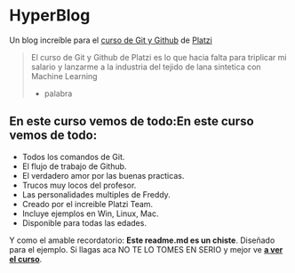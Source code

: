 # HyperBlog 
Un blog increíble para el [curso de Git y Github](https://platzi.com/curso/git-github/ "curso de Git y Github") de [Platzi](https://platzi.com "Platzi")
> El curso de Git y Github de Platzi es lo que hacia falta para triplicar mi salario y lanzarme a la industria del tejido de lana sintetica con Machine Learning
> - palabra

## En este curso vemos de todo:En este curso vemos de todo:
* Todos los comandos de Git.
* El flujo de trabajo de Github.
* El verdadero amor por las buenas practicas.
* Trucos muy locos del profesor.
* Las personalidades multiples de Freddy.
* Creado por el increible Platzi Team.
* Incluye ejemplos en Win, Linux, Mac.
* Disponible para todas las edades.

Y como el amable recordatorio: **Este readme.md es un chiste**. Diseñado para el ejemplo. Si llagas aca NO TE LO TOMES EN SERIO y mejor ve [**a ver el curso**](https://platzi.com/cursos/git-github/ "a ver el curso").
